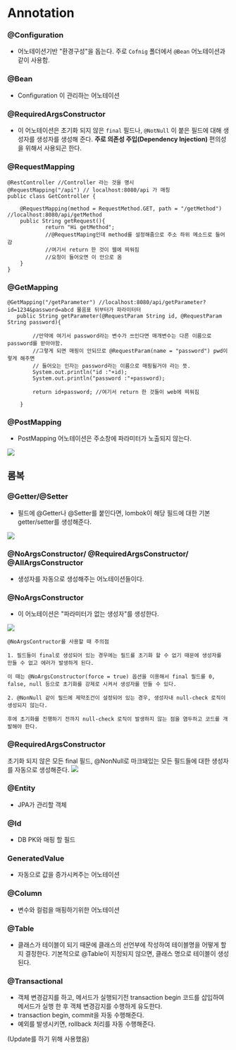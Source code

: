 # Annotation

### @Configuration
- 어노테이션기반 "환경구성"을 돕는다. 주로 ```Cofnig``` 폴더에서 ```@Bean``` 어노테이션과 같이 사용함.

### @Bean
- Configuration 이 관리하는 어노테이션

### @RequiredArgsConstructor
- 이 어노테이션은 초기화 되지 않은 ```final``` 필드나, ```@NotNull``` 이 붙은 필드에 대해 생성자를 생성자를 생성해 준다. **주로 의존성 주입(Dependency Injection)** 편의성을 위해서 사용되곤 한다.

### @RequestMapping
```
@RestController //Controller 라는 것을 명시
@RequestMapping("/api") // localhost:8080/api 가 매칭
public class GetController {
 
    @RequestMapping(method = RequestMethod.GET, path = "/getMethod") //localhost:8080/api/getMethod
    public String getRequest(){
            return "Hi getMethod";
            //@RequestMaping인데 method를 설정해줌으로 주소 하위 메소드로 들어감
            //여기서 return 한 것이 웹에 띄워짐
            //요청이 들어오면 이 안으로 옴
    }
}
```   

### @GetMapping   
```
@GetMapping("/getParameter") //localhost:8080/api/getParameter?id=1234&password=abcd 물음표 뒤부터가 파라미터터
   public String getParameter(@RequestParam String id, @RequestParam String password){
 
        //만약에 여기서 password라는 변수가 쓰인다면 매개변수는 다른 이름으로 password를 받아야함.
        //그렇게 되면 매핑이 안되므로 @RequestParam(name = "password") pwd이렇게 해주면
        // 들어오는 인자는 password라는 이름으로 매핑될거야 라는 뜻.
        System.out.println("id :"+id);
        System.out.println("password :"+password);
 
        return id+password; //여기서 return 한 것들이 web에 띄워짐
 
    }
```

### @PostMapping
- PostMapping 어노테이션은 주소창에 파라미터가 노출되지 않는다.

<img src = "img/CRUD.png">

## 롬복
### @Getter/@Setter
- 필드에 @Getter나 @Setter를 붙인다면, lombok이 해당 필드에 대한 기본 getter/setter를 생성해준다.

<img src ="img/gsetter.png">

### @NoArgsConstructor/ @RequiredArgsConstructor/ @AllArgsConstructor

- 생성자를 자동으로 생성해주는 어노테이션들이다.

### @NoArgsConstructor
- 이 어노테이션은 "파라미터가 없는 생성자"를 생성한다.

<img src = "img/noargsconstructor.png">

```
@NoArgsContructor를 사용할 때 주의점

1. 필드들이 final로 생성되어 있는 경우에는 필드를 초기화 할 수 없기 때문에 생성자를 만들 수 없고 에러가 발생하게 된다.

이 때는 @NoArgsConstructor(force = true) 옵션을 이용해서 final 필드를 0, false, null 등으로 초기화를 강제로 시켜서 생성자를 만들 수 있다.

2. @NonNull 같이 필드에 제약조건이 설정되어 있는 경우, 생성자내 null-check 로직이 생성되지 않는다.

후에 초기화를 진행하기 전까지 null-check 로직이 발생하지 않는 점을 염두하고 코드를 개발해야 한다.
```

### @RequiredArgsConstructor
초기화 되지 않은 모든 final 필드, @NonNull로 마크돼있는 모든 필드들에 대한 생성자를 자동으로 생성해준다.
<img src ="img/RequiredArgsConstructor.png">


### @Entity
- JPA가 관리할 객체

### @Id
- DB PK와 매핑 할 필드

### GeneratedValue
- 자동으로 값을 증가시켜주는 어노테이션

### @Column
- 변수와 컬럼을 매핑하기위한 어노테이션

### @Table
- 클래스가 테이블이 되기 때문에 클래스의 선언부에 작성하여 테이블명을 어떻게 할지 결정한다. 기본적으로 @Table이 지정되지 않으면, 클래스 명으로 테이블이 생성된다.

### @Transactional
- 객체 변경감지를 하고, 메서드가 실행되기전 transaction begin 코드를 삽입하여 메서드가 실행 한 후 객체 변경감지를 수행하게 유도한다.
- transaction begin, commit을 자동 수행해준다.
- 예외를 발생시키면, rollback 처리를 자동 수행해준다.   

(Update를 하기 위해 사용했음)
